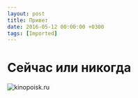 ```yaml
---
layout: post
title: Привет
date: 2016-05-12 00:00:00 +0300
tags: [Imported]
---
```

# Сейчас или никогда

![kinopoisk.ru](https://vlaim.s3.amazonaws.com/uploads/2016/05/637185.jpg)